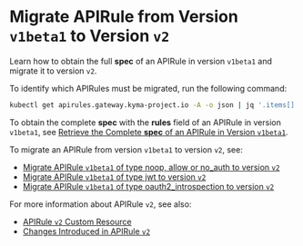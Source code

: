 # Migrate APIRule from Version `v1beta1` to Version `v2`
Learn how to obtain the full **spec** of an APIRule in version `v1beta1` and migrate it to version `v2`. 

To identify which APIRules must be migrated, run the following command:
```bash
kubectl get apirules.gateway.kyma-project.io -A -o json | jq '.items[] | select(.metadata.annotations["gateway.kyma-project.io/original-version"] == "v1beta1") | {namespace: .metadata.namespace, name: .metadata.name}'
```


To obtain the complete **spec** with the **rules** field of an APIRule in version `v1beta1`, see [Retrieve the Complete **spec** of an APIRule in Version `v1beta1`](./01-81-retrieve-v1beta1-spec.md).


To migrate an APIRule from version `v1beta1` to version `v2`, see:
- [Migrate APIRule `v1beta1` of type noop, allow or no_auth to version `v2`](./01-82-migrate-allow-noop-no_auth-v1beta1-to-v2.md)
- [Migrate APIRule `v1beta1` of type jwt to version `v2`](./01-83-migrate-jwt-v1beta1-to-v2.md)
- [Migrate APIRule `v1beta1` of type oauth2_introspection to version `v2`](./01-84-migrate-oauth2-v1beta1-to-v2.md)

For more information about APIRule `v2`, see also:
- [APIRule `v2` Custom Resource](../../custom-resources/apirule/04-10-apirule-custom-resource.md)
- [Changes Introduced in APIRule `v2`](../../custom-resources/apirule/04-70-changes-in-apirule-v2.md)